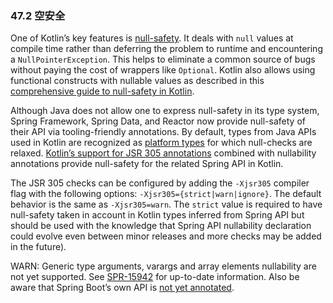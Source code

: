 ### 47.2 空安全

One of Kotlin’s key features is [null-safety](https://kotlinlang.org/docs/reference/null-safety.html). It deals with `null` values at compile time rather than deferring the problem to runtime and encountering a `NullPointerException`. This helps to eliminate a common source of bugs without paying the cost of wrappers like `Optional`. Kotlin also allows using functional constructs with nullable values as described in this [comprehensive guide to null-safety in Kotlin](http://www.baeldung.com/kotlin-null-safety).

Although Java does not allow one to express null-safety in its type system, Spring Framework, Spring Data, and Reactor now provide null-safety of their API via tooling-friendly annotations. By default, types from Java APIs used in Kotlin are recognized as [platform types](https://kotlinlang.org/docs/reference/java-interop.html#null-safety-and-platform-types) for which null-checks are relaxed. [Kotlin’s support for JSR 305 annotations](https://kotlinlang.org/docs/reference/java-interop.html#jsr-305-support) combined with nullability annotations provide null-safety for the related Spring API in Kotlin.

The JSR 305 checks can be configured by adding the `-Xjsr305` compiler flag with the following options: `-Xjsr305={strict|warn|ignore}`. The default behavior is the same as `-Xjsr305=warn`. The `strict` value is required to have null-safety taken in account in Kotlin types inferred from Spring API but should be used with the knowledge that Spring API nullability declaration could evolve even between minor releases and more checks may be added in the future).

WARN: Generic type arguments, varargs and array elements nullability are not yet supported. See [SPR-15942](https://jira.spring.io/browse/SPR-15942) for up-to-date information. Also be aware that Spring Boot’s own API is [not yet annotated](https://github.com/spring-projects/spring-boot/issues/10712).
